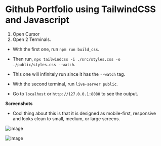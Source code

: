 # Github Portfolio using TailwindCSS and Javascript

1. Open Cursor
2. Open 2 Terminals.

- With the first one, run `npm run build_css`.
- Then run, `npx tailwindcss -i ./src/styles.css -o ./public/styles.css --watch`.
- This one will infinitely run since it has the `--watch` tag.

- With the second terminal, run `live-server public`.
- Go to `localhost` or `http://127.0.0.1:8080` to see the output.

**Screenshots**

- Cool thing about this is that it is designed as mobile-first, responsive and looks clean to small, medium, or large screens.

![image](https://github.com/LifeGains/tailwind_css_portfolio/assets/68449363/d0e42d84-4135-47e7-82ca-aa07969ca66e)

![image](https://github.com/LifeGains/tailwind_css_portfolio/assets/68449363/82298626-0a14-499d-a39e-1524cbf40b4f)

